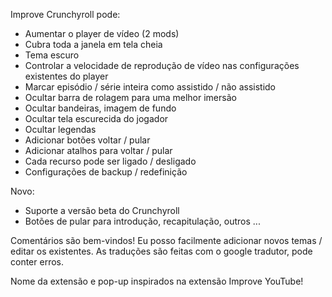 Improve Crunchyroll pode:
 - Aumentar o player de vídeo (2 mods)
 - Cubra toda a janela em tela cheia
 - Tema escuro
 - Controlar a velocidade de reprodução de vídeo nas configurações existentes do player
 - Marcar episódio / série inteira como assistido / não assistido
 - Ocultar barra de rolagem para uma melhor imersão
 - Ocultar bandeiras,  imagem de fundo
 - Ocultar tela escurecida do jogador
 - Ocultar legendas
 - Adicionar botões voltar / pular
 - Adicionar atalhos para voltar / pular
 - Cada recurso pode ser ligado / desligado
 - Configurações de backup / redefinição

Novo:
 - Suporte a versão beta do Crunchyroll
 - Botões de pular para introdução, recapitulação, outros ...

Comentários são bem-vindos!
Eu posso facilmente adicionar novos temas / editar os existentes.
As traduções são feitas com o google tradutor, pode conter erros.

Nome da extensão e pop-up inspirados na extensão Improve YouTube!
